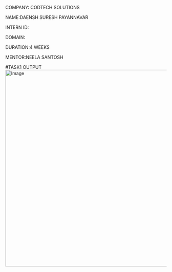 COMPANY: CODTECH SOLUTIONS

NAME:DAENSH SURESH PAYANNAVAR

INTERN ID:

DOMAIN:

DURATION:4 WEEKS

MENTOR:NEELA SANTOSH

#TASK1 OUTPUT
<img width="1280" height="612" alt="Image" src="https://github.com/user-attachments/assets/3765df11-816b-429c-b1a4-74e77bbc9474" />
